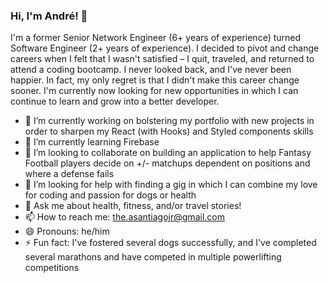 ### Hi, I'm André! 👋

I'm a former Senior Network Engineer (6+ years of experience) turned Software Engineer (2+ years of experience). I decided to pivot and change careers when I felt that I wasn't satisfied – I quit, traveled, and returned to attend a coding bootcamp. I never looked back, and I've never been happier. In fact, my only regret is that I didn't make this career change sooner. I'm currently now looking for new opportunities in which I can continue to learn and grow into a better developer.

- 🔭 I’m currently working on bolstering my portfolio with new projects in order to sharpen my React (with Hooks) and Styled components skills
- 🌱 I’m currently learning Firebase
- 👯 I’m looking to collaborate on building an application to help Fantasy Football players decide on +/- matchups dependent on positions and where a defense fails
- 🤔 I’m looking for help with finding a gig in which I can combine my love for coding and passion for dogs or health
- 💬 Ask me about health, fitness, and/or travel stories!
- 📫 How to reach me: the.asantiagojr@gmail.com
- 😄 Pronouns: he/him
- ⚡ Fun fact: I've fostered several dogs successfully, and I've completed several marathons and have competed in multiple powerlifting competitions

